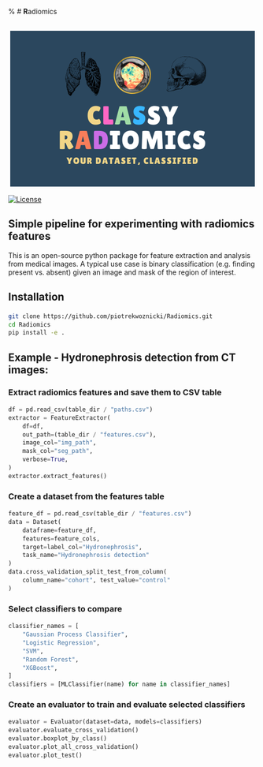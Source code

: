 % # **R**adiomics

<p align="center">
<br>
  <img src="docs/images/logo2.png" alt="ClassyRadiomics">
</p>

[![License](https://img.shields.io/badge/license-Apache%202.0-green.svg)](https://opensource.org/licenses/Apache-2.0)

## Simple pipeline for experimenting with radiomics features

This is an open-source python package for feature extraction and analysis from medical images.
A typical use case is binary classification (e.g. finding present vs. absent) given an image and mask of the region of interest.

## Installation

```bash
git clone https://github.com/piotrekwoznicki/Radiomics.git
cd Radiomics
pip install -e .
```

## Example - Hydronephrosis detection from CT images:

### Extract radiomics features and save them to CSV table

```python
df = pd.read_csv(table_dir / "paths.csv")
extractor = FeatureExtractor(
    df=df,
    out_path=(table_dir / "features.csv"),
    image_col="img_path",
    mask_col="seg_path",
    verbose=True,
)
extractor.extract_features()
```

### Create a dataset from the features table

```python
feature_df = pd.read_csv(table_dir / "features.csv")
data = Dataset(
    dataframe=feature_df,
    features=feature_cols,
    target=label_col="Hydronephrosis",
    task_name="Hydronephrosis detection"
)
data.cross_validation_split_test_from_column(
    column_name="cohort", test_value="control"
)
```

### Select classifiers to compare

```python
classifier_names = [
    "Gaussian Process Classifier",
    "Logistic Regression",
    "SVM",
    "Random Forest",
    "XGBoost",
]
classifiers = [MLClassifier(name) for name in classifier_names]
```

### Create an evaluator to train and evaluate selected classifiers

```python
evaluator = Evaluator(dataset=data, models=classifiers)
evaluator.evaluate_cross_validation()
evaluator.boxplot_by_class()
evaluator.plot_all_cross_validation()
evaluator.plot_test()
```
